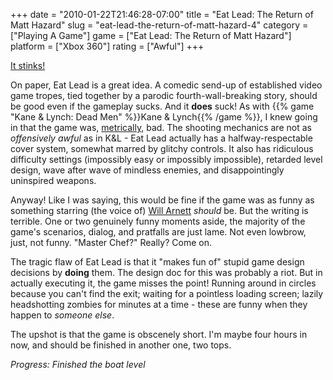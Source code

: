 +++
date = "2010-01-22T21:46:28-07:00"
title = "Eat Lead: The Return of Matt Hazard"
slug = "eat-lead-the-return-of-matt-hazard-4"
category = ["Playing A Game"]
game = ["Eat Lead: The Return of Matt Hazard"]
platform = ["Xbox 360"]
rating = ["Awful"]
+++

<a href="http://www.youtube.com/watch?v=YdDMrncAy4U">It stinks!</a>

On paper, Eat Lead is a great idea.  A comedic send-up of established video game tropes, tied together by a parodic fourth-wall-breaking story, should be good even if the gameplay sucks.  And it <b>does</b> suck!  As with {{% game "Kane & Lynch: Dead Men" %}}Kane & Lynch{{% /game %}}, I knew going in that the game was, <a href="http://www.metacritic.com/games/platforms/xbox360/eatleadthereturnofmatthazard">metrically</a>, bad.  The shooting mechanics are not as <i>offensively awful</i> as in K&L - Eat Lead actually has a halfway-respectable cover system, somewhat marred by glitchy controls.  It also has ridiculous difficulty settings (impossibly easy or impossibly impossible), retarded level design, wave after wave of mindless enemies, and disappointingly uninspired weapons.

Anyway!  Like I was saying, this would be fine if the game was as funny as something starring (the voice of) <a href="http://www.youtube.com/watch?v=zhnYPecc1YE">Will Arnett</a> <i>should</i> be.  But the writing is terrible.  One or two genuinely funny moments aside, the majority of the game's scenarios, dialog, and pratfalls are just lame.  Not even lowbrow, just, not funny.  "Master Chef?"  Really?  Come on.

The tragic flaw of Eat Lead is that it "makes fun of" stupid game design decisions by <b>doing</b> them.  The design doc for this was probably a riot.  But in actually executing it, the game misses the point!  Running around in circles because you can't find the exit; waiting for a pointless loading screen; lazily headshotting zombies for minutes at a time - these are funny when they happen to <i>someone else</i>.

The upshot is that the game is obscenely short.  I'm maybe four hours in now, and should be finished in another one, two tops.

<i>Progress: Finished the boat level</i>
